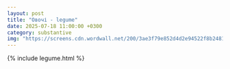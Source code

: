 ```yaml
---
layout: post
title: "Овочі - legume"
date: 2025-07-18 11:00:00 +0300
category: substantive
img: "https://screens.cdn.wordwall.net/200/3ae3f79e852d4d2e94522f8b24815d6c_2"
---
```


{% include legume.html %}
